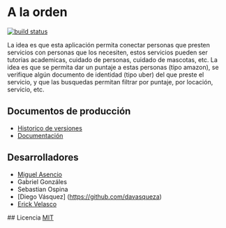 # A la orden
  [![build status][travis-image]][travis-url]

La idea es que esta aplicación permita conectar personas que presten servicios con personas que los necesiten, estos servicios pueden ser tutorias academicas, cuidado de personas, cuidado de mascotas, etc. La idea es que se permita dar un puntaje a estas personas (tipo amazon), se verifique algún documento de identidad (tipo uber) del que preste el servicio, y que las busquedas permitan filtrar por puntaje, por locación, servicio, etc.

## Documentos de producción

  * [Historico de versiones](./History.md)
  * [Documentación](./Documentation.md)

## Desarrolladores
  * [Miguel Asencio](https://github.com/maasencioh)
  * Gabriel Gonzáles
  * Sebastian Ospina
  * [Diego Vásquez] (https://github.com/davasqueza)
  * [Erick Velasco](https://github.com/erickvelasco11)

## Licencia
  [MIT](./LICENSE)

[travis-image]: https://img.shields.io/travis/maasencioh/a-la-orden/master.svg?style=flat-square
[travis-url]: https://https://travis-ci.org/maasencioh/a-la-orden
